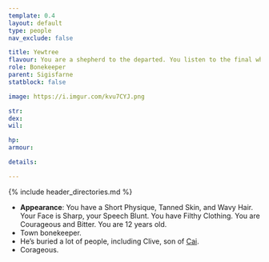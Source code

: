```yaml
---
template: 0.4
layout: default
type: people
nav_exclude: false

title: Yewtree
flavour: You are a shepherd to the departed. You listen to the final whispers of the dead as they descend into the cold, unyielding earth. You know that to fully celebrate the gift of life, we must honor its finale as well.
role: Bonekeeper
parent: Sigisfarne
statblock: false

image: https://i.imgur.com/kvu7CYJ.png

str: 
dex: 
wil: 

hp: 
armour: 

details:

---
```


{% include header_directories.md %}

- **Appearance**: You have a Short Physique, Tanned Skin, and Wavy Hair. Your Face is Sharp, your Speech Blunt. You have Filthy Clothing. You are Courageous and Bitter. You are 12 years old.
- Town bonekeeper.
- He’s buried a lot of people, including Clive, son of [Cai](Cai.md).
- Corageous.
